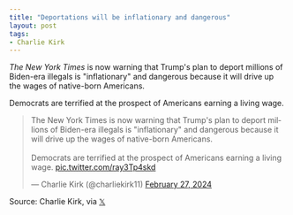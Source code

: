 ```yaml
---
title: "Deportations will be inflationary and dangerous"
layout: post
tags:
- Charlie Kirk
---
```


*The New York Times* is now warning that Trump's plan to deport millions of Biden-era illegals is "inflationary" and dangerous because it will drive up the wages of native-born Americans.

Democrats are terrified at the prospect of Americans earning a living wage.

<blockquote class="twitter-tweet"><p lang="en" dir="ltr">The New York Times is now warning that Trump&#39;s plan to deport millions of Biden-era illegals is &quot;inflationary&quot; and dangerous because it will drive up the wages of native-born Americans.<br /><br />Democrats are terrified at the prospect of Americans earning a living wage. <a href="https://t.co/ray3Tp4skd">pic.twitter.com/ray3Tp4skd</a></p>&mdash; Charlie Kirk (@charliekirk11) <a href="https://twitter.com/charliekirk11/status/1762510254196097202?ref_src=twsrc%5Etfw">February 27, 2024</a></blockquote> <script async src="https://platform.twitter.com/widgets.js" charset="utf-8"></script>

Source: Charlie Kirk, via [𝕏](https://x.com)
